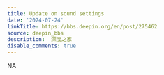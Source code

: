 ```yaml
---
title: Update on sound settings
date: '2024-07-24'
linkTitle: https://bbs.deepin.org/en/post/275462
source: deepin_bbs
description:  深度之家 
disable_comments: true
---
```

NA
